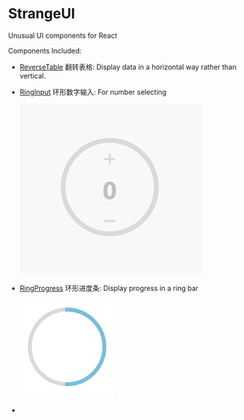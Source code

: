 # StrangeUI
 Unusual UI components for React

Components Included:

* [ReverseTable](./react-demo/src/components/ReverseTable) 翻转表格: Display data in a horizontal way rather than vertical.

* [RingInput](./react-demo/src/components/RingInput) 环形数字输入: For number selecting

  ![RingInput-Demonstration](./react-demo/src/components/RingInput/assets/RingInput-Demonstration.gif)

* [RingProgress](./react-demo/src/components/RingProgress) 环形进度条: Display progress in a ring bar

  ![RingInput-Demonstration](./react-demo/src/components/RingProgress/assets/image-20200902190813077.png)

* 